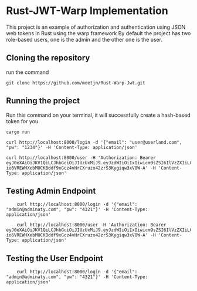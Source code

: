 # Rust-JWT-Warp Implementation

This project is an example of authorization and authentication using JSON web tokens in Rust using the warp framework
By default the project has two role-based users, one is the admin and the other one is the user.

## Cloning the repository

run the command

    git clone https://github.com/meetjn/Rust-Warp-Jwt.git

## Running the project

Run this command on your terminal, it will successfully create a hash-based token for you

    cargo run

    curl http://localhost:8000/login -d '{"email": "user@userland.com", "pw": "1234"}' -H 'Content-Type: application/json'

    curl http://localhost:8000/user -H 'Authorization: Bearer eyJ0eXAiOiJKV1QiLCJhbGciOiJIUzUxMiJ9.eyJzdWIiOiIxIiwicm9sZSI6IlVzZXIiLCJleHAiOjE2MDMxMzQwODl9.dWnt5vfcGdwypEQUr3bLMrZYfdyxj3v6-io6VREWHXebMUCKBddf9xGcz4vHrCXruzx42zrS3Kygiqw3xV8W-A' -H 'Content-Type: application/json'

## Testing Admin Endpoint

        curl http://localhost:8000/login -d '{"email": "admin@adminaty.com", "pw": "4321"}' -H 'Content-Type: application/json'

        curl http://localhost:8000/user -H 'Authorization: Bearer eyJ0eXAiOiJKV1QiLCJhbGciOiJIUzUxMiJ9.eyJzdWIiOiIxIiwicm9sZSI6IlVzZXIiLCJleHAiOjE2MDMxMzQwODl9.dWnt5vfcGdwypEQUr3bLMrZYfdyxj3v6-io6VREWHXebMUCKBddf9xGcz4vHrCXruzx42zrS3Kygiqw3xV8W-A' -H 'Content-Type: application/json'

## Testing the User Endpoint

        curl http://localhost:8000/login -d '{"email": "admin@adminaty.com", "pw": "4321"}' -H 'Content-Type: application/json'
